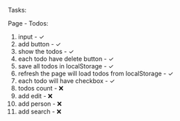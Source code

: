Tasks:

Page - Todos:
1. input - ✓
2. add button - ✓
3. show the todos - ✓
4. each todo have delete button - ✓
5. save all todos in localStorage - ✓
6. refresh the page will load todos from localStorage - ✓
7. each todo will have checkbox - ✓
8. todos count - ❌
9. add edit - ❌
10. add person - ❌
11. add search - ❌